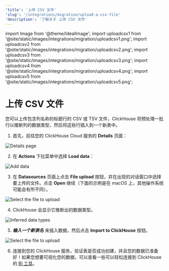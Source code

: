 ```yaml
---
'title': '上传 CSV 文件'
'slug': '/integrations/migration/upload-a-csv-file'
'description': '了解关于 上传 CSV 文件'
---
```


import Image from '@theme/IdealImage';
import uploadcsv1 from '@site/static/images/integrations/migration/uploadcsv1.png';
import uploadcsv2 from '@site/static/images/integrations/migration/uploadcsv2.png';
import uploadcsv3 from '@site/static/images/integrations/migration/uploadcsv3.png';
import uploadcsv4 from '@site/static/images/integrations/migration/uploadcsv4.png';
import uploadcsv5 from '@site/static/images/integrations/migration/uploadcsv5.png';


# 上传 CSV 文件

您可以上传包含列名称的标题行的 CSV 或 TSV 文件，ClickHouse 将预处理一批行以推断列的数据类型，然后将这些行插入到一个新表中。

1. 首先，前往您的 ClickHouse Cloud 服务的 **Details** 页面：

<Image img={uploadcsv1} size='md' alt='Details page' />

2. 在 **Actions** 下拉菜单中选择 **Load data**：

<Image img={uploadcsv2} size='sm' alt='Add data'/>

3. 在 **Datasources** 页面上点击 **File upload** 按钮，并在出现的对话窗口中选择要上传的文件。点击 **Open** 继续（下面的示例是在 macOS 上，其他操作系统可能会有所不同）。

<Image img={uploadcsv3} size='md' alt='Select the file to upload' />

4. ClickHouse 会显示它推断出的数据类型。

<Image img={uploadcsv4} size='md' alt='Inferred data types' />

5. ***输入一个新表名*** 来插入数据，然后点击 **Import to ClickHouse** 按钮。

<Image img={uploadcsv5} size='md' alt='Select the file to upload'/>

6. 连接到您的 ClickHouse 服务，验证表是否成功创建，并且您的数据已准备好！如果您想要可视化您的数据，可以查看一些可以轻松连接到 ClickHouse 的 [BI 工具](../data-visualization/index.md)。
